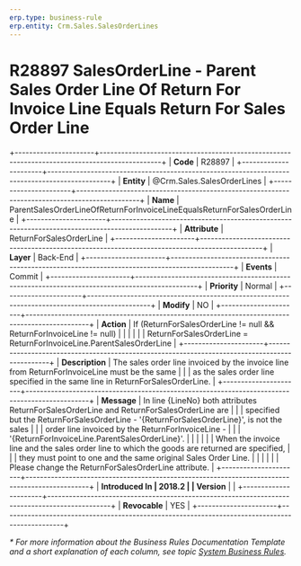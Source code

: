 ```yaml
---
erp.type: business-rule
erp.entity: Crm.Sales.SalesOrderLines
---
```


# R28897 SalesOrderLine - Parent Sales Order Line Of Return For Invoice Line Equals Return For Sales Order Line
+----------------------+-----------------------------------------------------------------------------------------------+
| **Code**             | R28897                                                                                        |
+----------------------+-----------------------------------------------------------------------------------------------+
| **Entity**           | @Crm.Sales.SalesOrderLines                                                                    |
+----------------------+-----------------------------------------------------------------------------------------------+
| **Name**             | ParentSalesOrderLineOfReturnForInvoiceLineEqualsReturnForSalesOrderLine                       |
+----------------------+-----------------------------------------------------------------------------------------------+
| **Attribute**        | ReturnForSalesOrderLine                                                                       |
+----------------------+-----------------------------------------------------------------------------------------------+
| **Layer**            | Back-End                                                                                      |
+----------------------+-----------------------------------------------------------------------------------------------+
| **Events**           | Commit                                                                                        |
+----------------------+-----------------------------------------------------------------------------------------------+
| **Priority**         | Normal                                                                                        |
+----------------------+-----------------------------------------------------------------------------------------------+
| **Modify**           | NO                                                                                            |
+----------------------+-----------------------------------------------------------------------------------------------+
| **Action**           | If (ReturnForSalesOrderLine != null && ReturnForInvoiceLine != null)                          |
|                      |                                                                                               |
|                      | ReturnForSalesOrderLine = ReturnForInvoiceLine.ParentSalesOrderLine                           |
+----------------------+-----------------------------------------------------------------------------------------------+
| **Description**      | The sales order line invoiced by the invoice line from ReturnForInvoiceLine must be the same  |
|                      | as the sales order line specified in the same line in ReturnForSalesOrderLine.                |
+----------------------+-----------------------------------------------------------------------------------------------+
| **Message**          | In line {LineNo} both attributes ReturnForSalesOrderLine and ReturnForSalesOrderLine are      |
|                      | specified but the ReturnForSalesOrderLine - \'{ReturnForSalesOrderLine}\', is not the sales   |
|                      | order line invoiced by the ReturnForInvoiceLine -                                             |
|                      | \'{ReturnForInvoiceLine.ParentSalesOrderLine}\'.                                              |
|                      |                                                                                               |
|                      | When the invoice line and the sales order line to which the goods are returned are specified, |
|                      | they must point to one and the same original Sales Order Line.                                |
|                      |                                                                                               |
|                      | Please change the ReturnForSalesOrderLine attribute.                                          |
+----------------------+-----------------------------------------------------------------------------------------------+
| **Introduced In      | 2018.2                                                                                        |
| Version**            |                                                                                               |
+----------------------+-----------------------------------------------------------------------------------------------+
| **Revocable**        | YES                                                                                           |
+----------------------+-----------------------------------------------------------------------------------------------+

*\* For more information about the Business Rules Documentation Template and a short explanation of each column, see
topic [System Business Rules](../templates/template-description-system-business-rules.md).*
